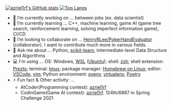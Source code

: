 [![azriel1rf's GitHub stats](https://github-readme-stats.vercel.app/api?username=azriel1rf&count_private=true&show_icons=true)](https://github.com/anuraghazra/github-readme-stats)
[![Top Langs](https://github-readme-stats.vercel.app/api/top-langs/?username=azriel1rf)](https://github.com/anuraghazra/github-readme-stats)
- 🔭 I’m currently working on ... between jobs (ex. data scientist)
- 🌱 I’m currently learning ... C++, machine learning, game AI (game tree search, reinforcement learning, solving imperfect information game), CI/CD
- 👯 I’m looking to collaborate on ... [HenryRLee/PokerHandEvaluator](https://github.com/HenryRLee/PokerHandEvaluator) (collaborator). I want to contribute much more in various fields.
- 💬 Ask me about ... Python, [scikit-learn](https://github.com/scikit-learn/scikit-learn), intermediate-level Data Structure and Algorithms
- 💻 I'm using ... OS: Windows, [WSL](https://github.com/microsoft/WSL) ([Ubuntu](https://github.com/ubuntu/WSL)); shell: [zsh](https://www.zsh.org/); shell extension: [Prezto](https://github.com/sorin-ionescu/prezto); terminal: [tmux](https://github.com/tmux/tmux); package manager: [Homebrew on Linux](https://github.com/Homebrew/brew); editor: [VSCode](https://github.com/microsoft/vscode), [vim](https://github.com/vim/vim); Python environment: [pyenv](https://github.com/pyenv/pyenv), [virtualenv](https://github.com/pypa/virtualenv), [Poetry](https://github.com/python-poetry/poetry)
- ⚡ Fun fact & Other activity: ... 
  - AtCoder(Programming contest): [azriel1rf](https://atcoder.jp/users/azriel1rf)
  - CodinGame(Game AI contest): [azriel1rf](https://www.codingame.com/profile/3fcdc3e3ccbbb6115d58690f04d058207556204). 124th/6867 in Spring Challenge 2021
<!-- - 😄 Pronouns: ... az-ree-el-wuhn-er-ef -->
<!-- - 🤔 I’m looking for help with ... -->

